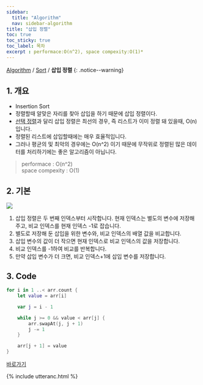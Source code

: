 ```yaml
---
sidebar:
  title: "Algorithm"
  nav: sidebar-algorithm
title: "삽입 정렬"
toc: true
toc_sticky: true
toc_label: 목차
excerpt : performace:O(n^2), space compexity:O(1)*
---
```

[Algorithm](/algorithm/) / [Sort](/algorithm/sort/) / **삽입 정렬**
{: .notice--warning}

## 1. 개요
- Insertion Sort
- 정렬할때 알맞은 자리를 찾아 삽입을 하기 때문에 삽입 정렬이다.
- [선택 정렬](/algorithm/sort/selection-sort/)과 달리 삽입 정렬은 최선의 경우, 즉 리스트가 이미 정렬 돼 있을때, O(n) 입니다. 
- 정렬된 리스트에 삽입할때에는 매우 효율적입니다. 
- 그러나 평균의 및 최악의 경우에는 O(n^2) 이기 때문에 무작위로 정렬된 많은 데이터를 처리하기에는 좋은 알고리즘이 아닙니다.

 

>performace : O(n^2)<br />
space compexity : O(1)

## 2. 기본 
![](https://w.namu.la/s/e2cca975b1e03bd676ae5e11433526429e9cf77953039ca19a2df4b1112eb75c9c45701ca4f75bcb78194f07ec7b60f28040a4bae7ceed58729887ff62fc13f65bf99eb2564fd0c098557c2af4b7efdbc5f300b3b4c98ef163b96366c9dee952)
1. 삽입 정렬은 두 번째 인덱스부터 시작합니다. 현재 인덱스는 별도의 변수에 저장해주고, 비교 인덱스를 현재 인덱스 -1로 잡습니다.
2. 별도로 저장해 둔 삽입을 위한 변수와, 비교 인덱스의 배열 값을 비교합니다.
3. 삽입 변수의 값이 더 작으면 현재 인덱스로 비교 인덱스의 값을 저장합니다.
4. 비교 인덱스를 -1하여 비교를 반복합니다.
5. 만약 삽입 변수가 더 크면, 비교 인덱스+1에 삽입 변수를 저장합니다.



## 3. Code 
```swift
for i in 1 ..< arr.count {
    let value = arr[i]

    var j = i - 1

    while j >= 0 && value < arr[j] {
        arr.swapAt(j, j + 1)
        j -= 1
    }

    arr[j + 1] = value
}
```

[바로가기](https://github.com/swift-man/swift/blob/master/Sort/InsertionSort.playground/Contents.swift)




{% include utteranc.html %}
